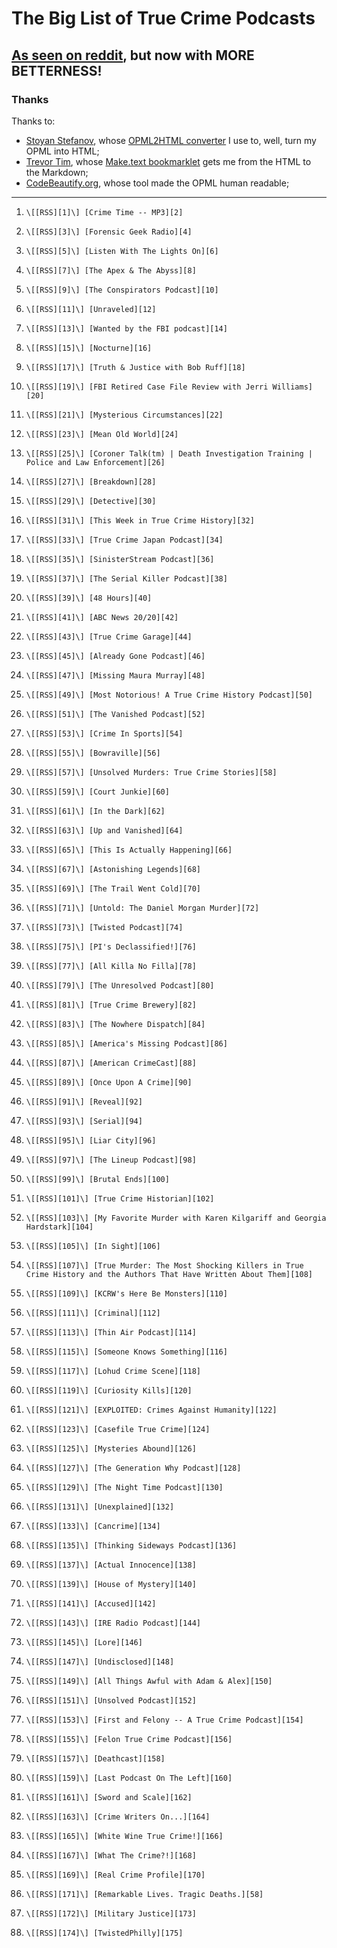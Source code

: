 # The Big List of True Crime Podcasts

## [As seen on reddit](https://www.reddit.com/r/podcasts/comments/53v2hp/the_big_list_of_true_crime_podcasts/), but now with MORE BETTERNESS!

### Thanks

Thanks to:

- [Stoyan Stefanov](http://www.phpied.com/bio/), whose [OPML2HTML converter](http://www.phpied.com/files/opml2html/opml2html.html) I use to, well,
turn my OPML into HTML;
- [Trevor Tim](http://trevorjim.com/), whose [Make.text 
bookmarklet](http://trevorjim.com/projects/make.text/) gets me from the HTML to the Markdown;
- [CodeBeautify.org](http://codebeautify.org/opmlviewer), whose tool made the OPML human readable;

---

1.     \[[RSS][1]\] [Crime Time -- MP3][2]
1.     \[[RSS][3]\] [Forensic Geek Radio][4]
1.     \[[RSS][5]\] [Listen With The Lights On][6]
1.     \[[RSS][7]\] [The Apex & The Abyss][8]
1.     \[[RSS][9]\] [The Conspirators Podcast][10]
1.     \[[RSS][11]\] [Unraveled][12]
1.     \[[RSS][13]\] [Wanted by the FBI podcast][14]
1.     \[[RSS][15]\] [Nocturne][16]
1.     \[[RSS][17]\] [Truth & Justice with Bob Ruff][18]
1.     \[[RSS][19]\] [FBI Retired Case File Review with Jerri Williams][20]
1.     \[[RSS][21]\] [Mysterious Circumstances][22]
1.     \[[RSS][23]\] [Mean Old World][24]
1.     \[[RSS][25]\] [Coroner Talk(tm) | Death Investigation Training | Police and Law Enforcement][26]
1.     \[[RSS][27]\] [Breakdown][28]
1.     \[[RSS][29]\] [Detective][30]
1.     \[[RSS][31]\] [This Week in True Crime History][32]
1.     \[[RSS][33]\] [True Crime Japan Podcast][34]
1.     \[[RSS][35]\] [SinisterStream Podcast][36]
1.     \[[RSS][37]\] [The Serial Killer Podcast][38]
1.     \[[RSS][39]\] [48 Hours][40]
1.     \[[RSS][41]\] [ABC News 20/20][42]
1.     \[[RSS][43]\] [True Crime Garage][44]
1.     \[[RSS][45]\] [Already Gone Podcast][46]
1.     \[[RSS][47]\] [Missing Maura Murray][48]
1.     \[[RSS][49]\] [Most Notorious! A True Crime History Podcast][50]
1.     \[[RSS][51]\] [The Vanished Podcast][52]
1.     \[[RSS][53]\] [Crime In Sports][54]
1.     \[[RSS][55]\] [Bowraville][56]
1.     \[[RSS][57]\] [Unsolved Murders: True Crime Stories][58]
1.     \[[RSS][59]\] [Court Junkie][60]
1.     \[[RSS][61]\] [In the Dark][62]
1.     \[[RSS][63]\] [Up and Vanished][64]
1.     \[[RSS][65]\] [This Is Actually Happening][66]
1.     \[[RSS][67]\] [Astonishing Legends][68]
1.     \[[RSS][69]\] [The Trail Went Cold][70]
1.     \[[RSS][71]\] [Untold: The Daniel Morgan Murder][72]
1.     \[[RSS][73]\] [Twisted Podcast][74]
1.     \[[RSS][75]\] [PI's Declassified!][76]
1.     \[[RSS][77]\] [All Killa No Filla][78]
1.     \[[RSS][79]\] [The Unresolved Podcast][80]
1.     \[[RSS][81]\] [True Crime Brewery][82]
1.     \[[RSS][83]\] [The Nowhere Dispatch][84]
1.     \[[RSS][85]\] [America's Missing Podcast][86]
1.     \[[RSS][87]\] [American CrimeCast][88]
1.     \[[RSS][89]\] [Once Upon A Crime][90]
1.     \[[RSS][91]\] [Reveal][92]
1.     \[[RSS][93]\] [Serial][94]
1.     \[[RSS][95]\] [Liar City][96]
1.     \[[RSS][97]\] [The Lineup Podcast][98]
1.     \[[RSS][99]\] [Brutal Ends][100]
1.     \[[RSS][101]\] [True Crime Historian][102]
1.     \[[RSS][103]\] [My Favorite Murder with Karen Kilgariff and Georgia Hardstark][104]
1.     \[[RSS][105]\] [In Sight][106]
1.     \[[RSS][107]\] [True Murder: The Most Shocking Killers in True Crime History and the Authors That Have Written About Them][108]
1.     \[[RSS][109]\] [KCRW's Here Be Monsters][110]
1.     \[[RSS][111]\] [Criminal][112]
1.     \[[RSS][113]\] [Thin Air Podcast][114]
1.     \[[RSS][115]\] [Someone Knows Something][116]
1.     \[[RSS][117]\] [Lohud Crime Scene][118]
1.     \[[RSS][119]\] [Curiosity Kills][120]
1.     \[[RSS][121]\] [EXPLOITED: Crimes Against Humanity][122]
1.     \[[RSS][123]\] [Casefile True Crime][124]
1.     \[[RSS][125]\] [Mysteries Abound][126]
1.     \[[RSS][127]\] [The Generation Why Podcast][128]
1.     \[[RSS][129]\] [The Night Time Podcast][130]
1.     \[[RSS][131]\] [Unexplained][132]
1.     \[[RSS][133]\] [Cancrime][134]
1.     \[[RSS][135]\] [Thinking Sideways Podcast][136]
1.     \[[RSS][137]\] [Actual Innocence][138]
1.     \[[RSS][139]\] [House of Mystery][140]
1.     \[[RSS][141]\] [Accused][142]
1.     \[[RSS][143]\] [IRE Radio Podcast][144]
1.     \[[RSS][145]\] [Lore][146]
1.     \[[RSS][147]\] [Undisclosed][148]
1.     \[[RSS][149]\] [All Things Awful with Adam & Alex][150]
1.     \[[RSS][151]\] [Unsolved Podcast][152]
1.     \[[RSS][153]\] [First and Felony -- A True Crime Podcast][154]
1.     \[[RSS][155]\] [Felon True Crime Podcast][156]
1.     \[[RSS][157]\] [Deathcast][158]
1.     \[[RSS][159]\] [Last Podcast On The Left][160]
1.     \[[RSS][161]\] [Sword and Scale][162]
1.     \[[RSS][163]\] [Crime Writers On...][164]
1.     \[[RSS][165]\] [White Wine True Crime!][166]
1.     \[[RSS][167]\] [What The Crime?!][168]
1.     \[[RSS][169]\] [Real Crime Profile][170]
1.     \[[RSS][171]\] [Remarkable Lives. Tragic Deaths.][58]
1.     \[[RSS][172]\] [Military Justice][173]
1.     \[[RSS][174]\] [TwistedPhilly][175]
    
[1]: http://thelip.tv/feed/httpthelip-tvcrime-timeaudio2/
[2]: http://thelip.tv/show/crime-time/
[3]: http://forensicgeekradio.libsyn.com/rss
[4]: http://www.forensicgeek.science/
[5]: http://feeds.podtrac.com/n9rCoi_mvT2f
[6]: http://wamcpodcasts.org/
[7]: https://audioboom.com/channels/4746893.rss
[8]: https://audioboom.com/channel/apexandabyss
[9]: http://www.theconspiratorspodcast.com/feed/podcast/
[10]: http://www.theconspiratorspodcast.com/
[11]: http://www.unraveledpod.com/feed/podcast/
[12]: http://www.unraveledpod.com/
[13]: https://www.fbi.gov/news/podcasts/wanted/archive/itunes.xml
[14]: https://www.fbi.gov/feeds/wanted-by-the-fbi-podcast
[15]: http://www.nocturnepodcast.org/feed/podcast/
[16]: http://www.nocturnepodcast.org/
[17]: https://audioboom.com/channels/4384694.rss
[18]: https://audioboom.com/channel/the-serial-dynasty
[19]: http://jerriwilliams.com/feed/podcast/
[20]: http://jerriwilliams.com/
[21]: http://www.buzzsprout.com/60143.rss
[22]: http://mysteriouscircumstances.buzzsprout.com/
[23]: http://www.meanoldworld.com/meanoldworldeps?format=RSS
[24]: http://www.meanoldworld.com/meanoldworldeps/
[25]: http://coronertalk.com/feed/podcast
[26]: http://coronertalk.com/
[27]: http://feeds.feedburner.com/BreakdownPodcast
[28]: http://ajcbreakdown.com/
[29]: http://netstorage.discovery.com/id/podcasts/2015/DetectivePodcast.xml
[30]: http://www.investigationdiscovery.com/
[31]: http://thisweekintruecrime.libsyn.com/rss
[32]: http://www.facebook.com/groups/thisweekintruecrime
[33]: http://feeds.soundcloud.com/users/soundcloud:users:221945739/sounds.rss
[34]: http://www.southerndojo.com/truecrimejapan
[35]: http://feeds.soundcloud.com/users/soundcloud:users:225547925/sounds.rss
[36]: http://www.sinisterstream.com/
[37]: http://theserialkillerpodcast.libsyn.com/rss
[38]: http://theserialkillerpodcast.libsyn.com/podcast
[39]: https://api.radio.com/v2/podcast/rss/1222?format=MP3_128K
[40]: http://radio.com/audio
[41]: http://abcnews.go.com/xmldata/xmlpodcast?id=30146791
[42]: http://www.abcnewspodcasts.com/
[43]: http://truecrimegarage.podbean.com/feed/
[44]: http://truecrimegarage.podbean.com/
[45]: https://audioboom.com/channels/4802500.rss
[46]: https://audioboom.com/channel/already-gone-podcast
[47]: http://missingmauramurray.podomatic.com/rss2.xml
[48]: http://missingmauramurray.podomatic.com/
[49]: https://audioboom.com/channels/4749136.rss
[50]: https://audioboom.com/channel/most-notorious
[51]: http://thevanishedpodcast.libsyn.com/rss
[52]: http://thevanishedpodcast.com/
[53]: https://audioboom.com/channels/4662186.rss
[54]: https://audioboom.com/channel/crime-in-sports
[55]: http://feeds.soundcloud.com/users/soundcloud:users:180328128/sounds.rss
[56]: http://www.theaustralian.com.au/bowraville
[57]: http://feeds.soundcloud.com/users/soundcloud:users:224506341/sounds.rss
[58]: http://www.parcast.com/
[59]: http://courtjunkie.libsyn.com/rss
[60]: http://courtjunkie.com/
[61]: http://feeds.publicradio.org/public_feeds/in-the-dark/itunes/rss
[62]: http://www.apmreports.org/in-the-dark
[63]: https://audioboom.com/channels/4811953.rss
[64]: https://audioboom.com/channel/up-and-vanished
[65]: http://feeds.misfitrad.io/happening
[66]: http://misfitrad.io/happening
[67]: https://audioboom.com/channels/4322549.rss
[68]: https://audioboom.com/channel/astonishing-legends
[69]: http://trailwentcold.the-back-row.com/feed/podcast/
[70]: http://trailwentcold.the-back-row.com/
[71]: http://rss.acast.com/untoldmurder
[72]: http://www.untoldmurder.com/
[73]: http://twistedpodcast.libsyn.com/rss
[74]: http://twistedpodcast.com/
[75]: https://www.voiceamerica.com/rss/itunes/1748
[76]: https://www.voiceamerica.com/show/1748/pis-declassified
[77]: http://allkillanofilla.podomatic.com/rss2.xml
[78]: http://allkillanofilla.podomatic.com/
[79]: http://feeds.soundcloud.com/users/soundcloud:users:179182212/sounds.rss
[80]: http://theunresolvedpodcast.com/
[81]: http://tiegrabber.com/index.php/feed/podcast/
[82]: http://www.tiegrabber.com/truecrimebrewery/
[83]: http://feeds.soundcloud.com/users/soundcloud:users:215204471/sounds.rss
[84]: http://nowhere-dispatch.com/
[85]: http://americasmissingpodcast.libsyn.com/rss
[86]: http://americasmissingpodcast.libsyn.com/podcast
[87]: http://americancrimecast.libsyn.com/rss
[88]: http://americancrimecast.com/
[89]: http://onceuponacrime.libsyn.com/rss
[90]: http://onceuponacrime.libsyn.com/podcast
[91]: http://feeds.revealradio.org/revealpodcast
[92]: http://www.revealnews.org/
[93]: http://feeds.serialpodcast.org/serialpodcast
[94]: https://serialpodcast.org/
[95]: http://liarcity.libsyn.com/rss
[96]: http://www.liarcity.com/
[97]: http://www.the-line-up.com/feed/podcast/
[98]: http://www.the-line-up.com/
[99]: http://feeds.soundcloud.com/users/soundcloud:users:190761422/sounds.rss
[100]: http://www.brutalends.com/
[101]: https://audioboom.com/channels/4639802.rss
[102]: https://audioboom.com/channel/true-crime-historian
[103]: http://rss.art19.com/my-favorite-murder-with-karen-kilgariff-and-georgia-hardstark
[104]: http://www.feralaudio.com/show/my-favorite-murder/
[105]: http://insightpod.libsyn.com/rss
[106]: https://audioboom.com/channel/in-sight
[107]: http://www.blogtalkradio.com/dan-zupansky1/podcast
[108]: http://www.blogtalkradio.com/dan-zupansky1
[109]: http://feeds.feedburner.com/herebemonsterspodcast/
[110]: http://www.kcrw.com/news-culture/shows/here-be-monsters
[111]: http://feeds.feedburner.com/CriminalShow
[112]: http://thisiscriminal.com/
[113]: http://feeds.soundcloud.com/users/soundcloud:users:195872493/sounds.rss
[114]: http://www.thinairpodcast.com/
[115]: http://www.cbc.ca/podcasting/includes/sks.xml
[116]: http://www.cbc.ca/podcasting
[117]: http://feeds.soundcloud.com/users/soundcloud:users:210839865/sounds.rss
[118]: http://soundcloud.com/lohud-crime-scene
[119]: http://curiositykillspodcast.com/category/true-crime/feed/
[120]: https://curiositykillspodcast.com/
[121]: http://www.voiceamerica.com/rss/itunes/2560
[122]: https://www.voiceamerica.com/show/2560/exploited-crimes-against-humanity
[123]: http://rss.art19.com/casefile/
[124]: http://www.casefilepodcast.com/
[125]: http://recordings.talkshoe.com/rss21864.xml
[126]: http://www.talkshoe.com/talkshoe/web/tscmd/tc/21864
[127]: http://thegenerationwhypodcast.com/feed/category/podcast
[128]: http://thegenerationwhypodcast.com/
[129]: https://audioboom.com/channels/4748686.rss
[130]: https://audioboom.com/channel/the-night-time-podcast
[131]: http://rss.acast.com/unexplained
[132]: http://www.unexplainedpodcast.com/
[133]: http://www.cancrime.com/feed/podcast/
[134]: http://www.cancrime.com/
[135]: http://thinkingsidewayspodcast.libsyn.com/rss
[136]: http://thinkingsidewayspodcast.com/
[137]: https://audioboom.com/channels/4728027.rss
[138]: https://audioboom.com/channel/actualinnocence
[139]: http://houseofmysteryradio.podomatic.com/rss2.xml
[140]: http://houseofmysteryradio.podomatic.com/
[141]: http://feeds.soundcloud.com/users/soundcloud:users:234220545/sounds.rss
[142]: http://cincinnati.com/
[143]: http://feeds.feedburner.com/ire-nicar
[144]: http://www.ire.org/
[145]: http://lorepodcast.libsyn.com/rss
[146]: http://www.lorepodcast.com/
[147]: https://audioboom.com/channels/3709182.rss
[148]: https://audioboom.com/channel/undisclosed
[149]: http://allthingsawful.libsyn.com/rss
[150]: http://allthingsawful.libsyn.com/podcast
[151]: http://unsolvedpodcast.libsyn.com/rss
[152]: http://www.unsolvedpodcast.com/
[153]: http://feeds.feedburner.com/ffpod/seGU
[154]: https://ffpod.net/
[155]: http://feeds.soundcloud.com/users/soundcloud:users:236339184/sounds.rss
[156]: http://www.stitcher.com/s?fid=94232&refid=stpr
[157]: http://feeds.feedburner.com/deathcastpodcast
[158]: https://audioboom.com/channel/deathcast
[159]: http://feeds.feedburner.com/TheLastPodcastOnTheLeft
[160]: http://soundcloud.com/lastpodcastontheleft
[161]: http://feeds.podtrac.com/BsmnaLUsrvIG
[162]: https://art19.com/shows/sword-and-scale
[163]: http://feeds.feedburner.com/crimewritersonserial
[164]: https://audioboom.com/channel/crime-writers-on
[165]: http://whitewinetruecrime.com/feed/podcast/
[166]: http://whitewinetruecrime.com/
[167]: http://feeds.feedburner.com/WhatTheCrime
[168]: http://www.crimefeed.com/
[169]: http://rss.art19.com/real-crime-profile
[170]: https://art19.com/shows/real-crime-profile
[171]: http://feeds.soundcloud.com/users/soundcloud:users:242596778/sounds.rss
[172]: https://audioboom.com/channels/4826442.rss
[173]: https://audioboom.com/channel/military-justice
[174]: http://twistedphilly.com/feed/podcast/
[175]: http://twistedphilly.com/
